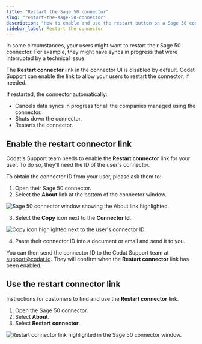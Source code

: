 ```yaml
---
title: "Restart the Sage 50 connector"
slug: "restart-the-sage-50-connector"
description: "How to enable and use the restart button on a Sage 50 connector."
sidebar_label: Restart the connector
---
```


In some circumstances, your users might want to restart their Sage 50 connector. For example, they might have syncs in progress that were interrupted by a technical issue.

The **Restart connector** link in the connector UI is disabled by default. Codat Support can enable the link to allow your users to restart the connector, if needed.

If restarted, the connector automatically:

- Cancels data syncs in progress for all the companies managed using the connector.
- Shuts down the connector.
- Restarts the connector.

## Enable the restart connector link

Codat's Support team needs to enable the **Restart connector** link for your user. To do so, they'll need the ID of the user's connector.

To obtain the connector ID from your user, please ask them to:

1. Open their Sage 50 connector.
2. Select the **About** link at the bottom of the connector window.

<img
  src="/img/old/4bb57a8-5f001da-Restart_connector_-_About_button-no-uat.jpg"
  alt="Sage 50 connector window showing the About link highlighted."
/>

3. Select the **Copy** icon next to the **Connector Id**.

<img
  src="/img/old/5caa5e0-Restart_connector_-_Copy_button.jpg"
  alt="Copy icon highlighted next to the user's connector ID."
/>

4. Paste their connector ID into a document or email and send it to you.

You can then send the connector ID to the Codat Support team at [support@codat.io](mailto:support@codat.io). They will confirm when the **Restart connector** link has been enabled.

## Use the restart connector link

Instructions for customers to find and use the **Restart connector** link.

1. Open the Sage 50 connector.
2. Select **About**.
3. Select **Restart connector**.

<img
  src="/img/old/6278100-Restart_connector_-_restart_connector_button.jpg"
  alt="Restart connector link highlighted in the Sage 50 connector window."
/>
